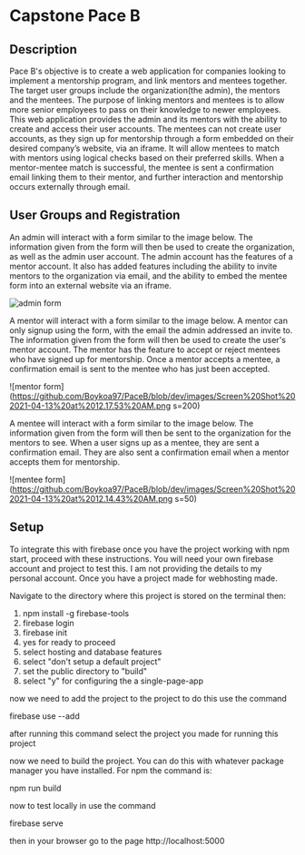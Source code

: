 # Capstone Pace B

## Description

  Pace B's objective is to create a web application for companies looking to implement a mentorship program, and link mentors and mentees together. The target user groups include the organization(the admin), the mentors and the mentees. The purpose of linking mentors and mentees is to allow more senior employees to pass on their knowledge to newer employees.
  This web application provides the admin and its mentors with the ability to create and access their user accounts. The mentees can not create user accounts, as they sign up for mentorship through a form embedded on their desired company’s website, via an iframe. It will allow mentees to match with mentors using logical checks based on their preferred skills. When a mentor-mentee match is successful, the mentee is sent a confirmation email linking them to their mentor, and further interaction and mentorship occurs externally through email.

## User Groups and Registration

  An admin will interact with a form similar to the image below. The information given from the form will then be used to create the organization, as well as the admin user account. The admin account has the features of a mentor account. It also has added features including the ability to invite mentors to the organization via email, and the ability to embed the mentee form into an external website via an iframe.
  
![admin form](https://github.com/Boykoa97/PaceB/blob/dev/images/Screen%20Shot%202021-04-13%20at%2012.16.53%20AM.pngs=100)

  A mentor will interact with a form similar to the image below. A mentor can only signup using the form, with the email the admin addressed an invite to. The information given from the form will then be used to create the user's mentor account. The mentor has the feature to accept or reject mentees who have signed up for mentorship. Once a mentor accepts a mentee, a confirmation email is sent to the mentee who has just been accepted.
  
![mentor form](https://github.com/Boykoa97/PaceB/blob/dev/images/Screen%20Shot%202021-04-13%20at%2012.17.53%20AM.png s=200)

A mentee will interact with a form similar to the image below. The information given from the form will then be sent to the organization for the mentors to see. When a user signs up as a mentee, they are sent a confirmation email. They are also sent a confirmation email when a mentor accepts them for mentorship.

![mentee form](https://github.com/Boykoa97/PaceB/blob/dev/images/Screen%20Shot%202021-04-13%20at%2012.14.43%20AM.png s=50)

## Setup

To integrate this with firebase once you have the project working with npm start, proceed with these instructions. You will need your own firebase account and project to test this. I am not providing the details to my personal account. Once you have a project made for webhosting made. 

Navigate to the directory where this project is stored on the terminal then:

1.  npm install -g firebase-tools
2. firebase login
3. firebase init 
4. yes for ready to proceed 
5. select hosting and database features 
6. select "don't setup a default project" 
7. set the public directory to "build"
8. select "y" for configuring the a single-page-app


now we need to add the project to the project to do this use the command

firebase use --add

after running this command select the project you made for running this project

now we need to build the project. You can do this with whatever package manager you have installed. For npm the command is:

npm run build 

now to test locally in use the command 

firebase serve

then in your browser go to the page http://localhost:5000




